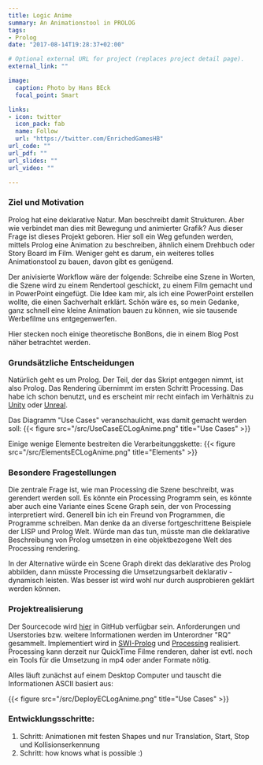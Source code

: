```yaml
---
title: Logic Anime
summary: An Animationstool in PROLOG
tags:
- Prolog
date: "2017-08-14T19:28:37+02:00"

# Optional external URL for project (replaces project detail page).
external_link: ""

image:		
  caption: Photo by Hans BEck
  focal_point: Smart

links:
- icon: twitter
  icon_pack: fab
  name: Follow
  url: "https://twitter.com/EnrichedGamesHB"
url_code: ""
url_pdf: ""
url_slides: ""
url_video: ""

---
```


### Ziel und Motivation

Prolog hat eine deklarative Natur. Man beschreibt damit Strukturen. Aber wie verbindet man dies mit Bewegung und animierter Grafik? Aus dieser Frage ist dieses Projekt geboren. Hier soll ein Weg gefunden werden, mittels Prolog eine Animation zu beschreiben, ähnlich einem Drehbuch oder Story Board im Film. 
Weniger geht es darum, ein weiteres tolles Animationstool zu bauen, davon gibt es genügend. 

Der anivisierte Workflow wäre der folgende: Schreibe eine Szene in Worten, die Szene wird zu einem Rendertool geschickt, zu einem Film gemacht und in PowerPoint eingefügt. Die Idee kam mir, als ich eine PowerPoint erstellen wollte, die einen Sachverhalt erklärt. Schön wäre es, so mein Gedanke, ganz schnell eine kleine Animation bauen zu können, wie sie tausende Werbefilme uns entgegenwerfen.

Hier stecken noch einige theoretische BonBons, die in einem Blog Post näher betrachtet werden.


### Grundsätzliche Entscheidungen

Natürlich geht es um Prolog. Der Teil, der das Skript entgegen nimmt, ist also Prolog. Das Rendering übernimmt im ersten Schritt Processing. Das habe ich schon benutzt, und es erscheint mir recht einfach im Verhältnis zu [Unity](https://unity3d.com/de/unity) oder [Unreal](https://www.unrealengine.com/en-US/). 

Das Diagramm "Use Cases" veranschaulicht, was damit gemacht werden soll:
{{< figure src="/src/UseCaseECLogAnime.png" title="Use Cases" >}}

Einige wenige Elemente bestreiten die Verarbeitunggskette:
{{< figure src="/src/ElementsECLogAnime.png" title="Elements" >}}


### Besondere Fragestellungen

Die zentrale Frage ist, wie man Processing die Szene beschreibt, was gerendert werden soll. Es könnte ein Processing Programm sein, es könnte aber auch eine Variante eines Scene Graph sein, der von Processing interpretiert wird. Generell bin ich ein Freund von Programmen, die Programme schreiben. Man denke da an diverse fortgeschrittene Beispiele der LISP und Prolog Welt. Würde man das tun, müsste man die deklarative Beschreibung von Prolog umsetzen in eine objektbezogene Welt des Processing rendering.

In der Alternative würde ein Scene Graph direkt das deklarative des Prolog abbilden, dann müsste Processing die Umsetzungsarbeit deklarativ - dynamisch leisten. Was besser ist wird wohl nur durch ausprobieren geklärt werden können.


### Projektrealisierung

Der Sourcecode wird [hier](https://github.com/hnbeck/ECLogicAnime.git) in GitHub verfügbar sein. Anforderungen und Userstories bzw. weitere Informationen werden im Unterordner "RQ" gesammelt. Implementiert wird in [SWI-Prolog](http://www.swi-prolog.org) und  [Processing](https://processing.org/) realisiert. Processing kann derzeit nur QuickTime Filme renderen, daher ist evtl. noch ein Tools für die Umsetzung in mp4 oder ander Formate nötig.

Alles läuft zunächst auf einem Desktop Computer und tauscht die Informationen ASCII basiert aus:

{{< figure src="/src/DeployECLogAnime.png" title="Use Cases" >}}


### Entwicklungsschritte:

1.  Schritt: Animationen mit festen Shapes und nur Translation, Start, Stop und Kollisionserkennung
2.  Schritt: how knows what is possible :)